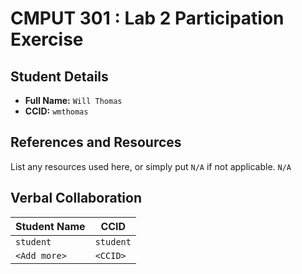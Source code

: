 # CMPUT 301 : Lab 2 Participation Exercise

## Student Details

- **Full Name:** `Will Thomas`
- **CCID:** `wmthomas`

## References and Resources

List any resources used here, or simply put `N/A` if not applicable.
`N/A`

## Verbal Collaboration

| Student Name | CCID      |
| ------------ | --------- |
| `student`    | `student` |
| `<Add more>` | `<CCID>`  |
